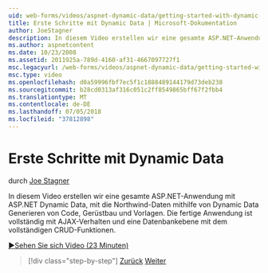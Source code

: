 ```yaml
---
uid: web-forms/videos/aspnet-dynamic-data/getting-started-with-dynamic-data
title: Erste Schritte mit Dynamic Data | Microsoft-Dokumentation
author: JoeStagner
description: In diesem Video erstellen wir eine gesamte ASP.NET-Anwendung mit ASP.NET Dynamic Data, mit die Northwind-Daten mithilfe von Dynamic Data-Code generieren "," Scaffoldi...
ms.author: aspnetcontent
ms.date: 10/23/2008
ms.assetid: 2011925a-789d-4160-af31-4667097727f1
msc.legacyurl: /web-forms/videos/aspnet-dynamic-data/getting-started-with-dynamic-data
msc.type: video
ms.openlocfilehash: d0a59996fbf7ec5f1c1888489144179d73deb238
ms.sourcegitcommit: b28cd0313af316c051c2ff8549865bff67f2fbb4
ms.translationtype: MT
ms.contentlocale: de-DE
ms.lasthandoff: 07/05/2018
ms.locfileid: "37812898"
---
```

<a name="getting-started-with-dynamic-data"></a>Erste Schritte mit Dynamic Data
====================
durch [Joe Stagner](https://github.com/JoeStagner)

In diesem Video erstellen wir eine gesamte ASP.NET-Anwendung mit ASP.NET Dynamic Data, mit die Northwind-Daten mithilfe von Dynamic Data Generieren von Code, Gerüstbau und Vorlagen. Die fertige Anwendung ist vollständig mit AJAX-Verhalten und eine Datenbankebene mit dem vollständigen CRUD-Funktionen.

[&#9654;Sehen Sie sich Video (23 Minuten)](https://channel9.msdn.com/Blogs/ASP-NET-Site-Videos/getting-started-with-dynamic-data)

> [!div class="step-by-step"]
> [Zurück](how-do-i-use-a-dynamiccontrol-in-listview-and-detailsview-controls.md)
> [Weiter](begin-editing-the-templates-in-aspnet-dynamic-data-applications.md)
